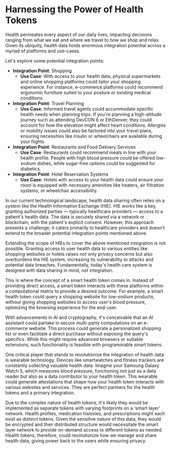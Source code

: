 # Harnessing the Power of Health Tokens

Health permeates every aspect of our daily lives, impacting decisions ranging from what we eat and where we travel to how we shop and relax. Given its ubiquity, health data holds enormous integration potential across a myriad of platforms and use-cases.

Let's explore some potential integration points:

- **Integration Point**: Shopping
  - **Use Case**: With access to your health data, physical supermarkets and online shopping platforms could tailor your shopping experience. For instance, e-commerce platforms could recommend ergonomic furniture suited to your posture or existing medical conditions.
- **Integration Point**: Travel Planning
  - **Use Case**: Informed travel agents could accommodate specific health needs when planning trips. If you're planning a high-altitude journey such as attending DevCON 6 or EthDenver, they could account for how the elevation might affect heart conditions. Allergies or mobility issues could also be factored into your travel plans, ensuring necessities like insulin or wheelchairs are available during your flights.
- **Integration Point**: Restaurants and Food Delivery Services
  - **Use Case**: Restaurants could recommend meals in line with your health profile. People with high blood pressure could be offered low-sodium dishes, while sugar-free options could be suggested for diabetics.
- **Integration Point**: Hotel Reservation Systems
  - **Use Case**: Hotels with access to your health data could ensure your room is equipped with necessary amenities like heaters, air filtration systems, or wheelchair accessibility.

In our current technological landscape, health data sharing often relies on a system like the Health Information Exchange (HIE). HIE works like a key, granting authorized parties — typically healthcare providers — access to a patient's health data. The data is securely shared via a network or blockchain, with the patient's explicit consent. However, this approach presents a challenge; it caters primarily to healthcare providers and doesn't extend to the broader potential integration points mentioned above.

Extending the scope of HIEs to cover the above mentioned integration is not possible. Granting access to user health data to various entities like shopping websites or hotels raises not only privacy concerns but also overburdens the HIE system, increasing its vulnerability to attacks and potential data breaches. Fundamentally, today's health care system is designed with data sharing in mind, not integration.

This is where the concept of a smart health token comes in. Instead of providing direct access, a smart token interacts with these platforms within a computational matrix to provide a desired outcome. For example, a smart health token could query a shopping website for low-sodium products, without giving shopping websites to access user's blood pressure, optimizing the browsing experience for the end-user.

With advancements in AI and cryptography, it's conceivable that an AI assistant could partake in secure multi-party computations on an e-commerce website. This process could generate a personalized shopping list or even facilitate a direct purchase without exposing the query's specifics. While this might require advanced browsers or suitable extensions, such functionality is feasible with programmable smart tokens.

One critical player that stands to revolutionize the integration of health data is wearable technology. Devices like smartwatches and fitness trackers are constantly collecting valuable health data. Imagine your Samsung Galaxy Watch 5, which measures blood pressure, functioning not just as a data reader but also as a data contributor to your health token. This wearable could generate attestations that shape how your health token interacts with various websites and services. They are perfect partners for the health tokens and a primary integration.

Due to the complex nature of health tokens, it's likely they would be implemented as separate tokens with varying footprints on a 'smart layer' network. Health profiles, medication histories, and prescriptions might each exist as distinct tokens. Given the sensitive nature of this data, they would be encrypted and their distributed structure would necessitate the smart layer network to provide on-demand access to different tokens as needed. Health tokens, therefore, could revolutionize how we manage and share health data, giving power back to the users while ensuring privacy.
